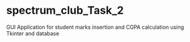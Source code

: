 # spectrum_club_Task_2
GUI Application for student marks insertion and CGPA calculation using Tkinter and database
